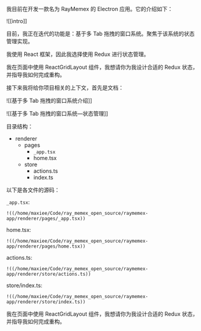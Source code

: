 我目前在开发一款名为 RayMemex 的 Electron 应用。它的介绍如下：

![[intro]]

目前，我正在迭代的功能是：基于多 Tab 拖拽的窗口系统。聚焦于该系统的状态管理实现。

我使用 React 框架，因此我选择使用 Redux 进行状态管理。

我在页面中使用 ReactGridLayout 组件，我想请你为我设计合适的 Redux 状态，并指导我如何完成重构。

接下来我将给你项目相关的上下文，首先是文档：

![[基于多 Tab 拖拽的窗口系统介绍]]

![[基于多 Tab 拖拽的窗口系统—状态管理]]

目录结构：

- renderer
	- pages
		- `_app.tsx`
		- home.tsx
	- store
		- actions.ts
		- index.ts

以下是各文件的源码：

`_app.tsx`:

```
!((/home/maxiee/Code/ray_memex_open_source/raymemex-app/renderer/pages/_app.tsx))
```

home.tsx:

```
!((/home/maxiee/Code/ray_memex_open_source/raymemex-app/renderer/pages/home.tsx))
```

actions.ts:

```
!((/home/maxiee/Code/ray_memex_open_source/raymemex-app/renderer/store/actions.ts))
```

store/index.ts:

```
!((/home/maxiee/Code/ray_memex_open_source/raymemex-app/renderer/store/index.ts))
```

我在页面中使用 ReactGridLayout 组件，我想请你为我设计合适的 Redux 状态，并指导我如何完成重构。